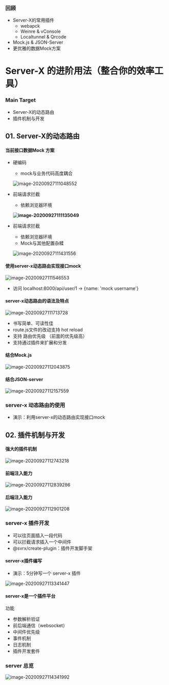 ### 回顾

+ Server-X的常用插件
  + webapck
  + Weinre & vConsole
  + Localtunnel & Qrcode
+ Mock.js & JSON-Server
+ 更优雅的数据Mock方案



# Server-X 的进阶用法（整合你的效率工具）

### Main Target

+ Server-X的动态路由
+ 插件机制与开发



## 01. Server-X的动态路由

#### 当前接口数据Mock 方案

+ 硬编码

  + mock与业务代码高度耦合

  ![image-20200927111048552](C:\Users\Admin\AppData\Roaming\Typora\typora-user-images\image-20200927111048552.png)

+ 前端请求拦截

  + 依赖浏览器环境

  **![image-20200927111135049](C:\Users\Admin\AppData\Roaming\Typora\typora-user-images\image-20200927111135049.png)**

+ 前端请求拦截

  + 依赖浏览器环境
  + Mock与其他配置杂糅

  ![image-20200927111431556](C:\Users\Admin\AppData\Roaming\Typora\typora-user-images\image-20200927111431556.png)



#### 使用server-x动态路由实现接口mock

![image-20200927111546553](C:\Users\Admin\AppData\Roaming\Typora\typora-user-images\image-20200927111546553.png)

+ 访问 localhost:8000/api/user/1 -> {name: 'mock username'}



#### server-x动态路由的语法及特点

![image-20200927111713728](C:\Users\Admin\AppData\Roaming\Typora\typora-user-images\image-20200927111713728.png)

+ 书写简单、可读性佳
+ route.js文件的改动支持 hot reload
+ 支持 路由优先级 （前面的优先级高）
+ 支持通过插件来扩展和分发



#### 结合Mock.js

![image-20200927112043875](C:\Users\Admin\AppData\Roaming\Typora\typora-user-images\image-20200927112043875.png)



#### 结合JSON-server

![image-20200927112157559](C:\Users\Admin\AppData\Roaming\Typora\typora-user-images\image-20200927112157559.png)



### server-x 动态路由的使用

+ 演示：利用server-x的动态路由实现接口mock

  



## 02. 插件机制与开发

#### 强大的插件机制

![image-20200927112743218](C:\Users\Admin\AppData\Roaming\Typora\typora-user-images\image-20200927112743218.png)



#### 前端注入能力

![image-20200927112839286](C:\Users\Admin\AppData\Roaming\Typora\typora-user-images\image-20200927112839286.png)



#### 后端注入能力

![image-20200927112901208](C:\Users\Admin\AppData\Roaming\Typora\typora-user-images\image-20200927112901208.png)



### server-x 插件开发

+ 可以往页面插入一段代码
+ 可以拦截请求插入一个中间件
+ @svrx/create-plugin：插件开发脚手架



#### server-x插件编写

+ 演示：5分钟写一个 server-x 插件

![image-20200927113341447](C:\Users\Admin\AppData\Roaming\Typora\typora-user-images\image-20200927113341447.png)



#### server-x是一个插件平台

功能

+ 参数解析验证
+ 前后端通信（websocket）
+ 中间件优先级
+ 事件机制
+ 日志机制
+ 插件开发套件

### server  总览

![image-20200927114341992](C:\Users\Admin\AppData\Roaming\Typora\typora-user-images\image-20200927114341992.png)